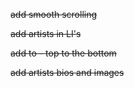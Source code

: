 ~~add smooth scrolling~~

~~add artists in LI's~~

~~add to - top to the bottom~~

~~add artists bios and images~~

